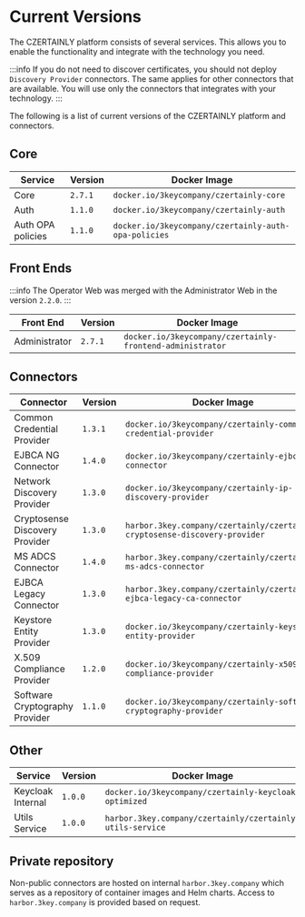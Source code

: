 # Current Versions

The CZERTAINLY platform consists of several services. This allows you to enable the functionality and integrate with the technology you need.

:::info
If you do not need to discover certificates, you should not deploy `Discovery Provider` connectors. The same applies for other connectors that are available. You will use only the connectors that integrates with your technology.
:::

The following is a list of current versions of the CZERTAINLY platform and connectors.

## Core

| Service           | Version | Docker Image                                         |
|-------------------|---------|------------------------------------------------------|
| Core              | `2.7.1` | `docker.io/3keycompany/czertainly-core`              |
| Auth              | `1.1.0` | `docker.io/3keycompany/czertainly-auth`              |
| Auth OPA policies | `1.1.0` | `docker.io/3keycompany/czertainly-auth-opa-policies` |

## Front Ends

:::info
The Operator Web was merged with the Administrator Web in the version `2.2.0`.
:::

| Front End     | Version | Docker Image                                              |
|---------------|---------|-----------------------------------------------------------|
| Administrator | `2.7.1` | `docker.io/3keycompany/czertainly-frontend-administrator` |

## Connectors

| Connector                      | Version | Docker Image                                                               |
|--------------------------------|---------|----------------------------------------------------------------------------|
| Common Credential Provider     | `1.3.1` | `docker.io/3keycompany/czertainly-common-credential-provider`              |
| EJBCA NG Connector             | `1.4.0` | `docker.io/3keycompany/czertainly-ejbca-ng-connector`                      |
| Network Discovery Provider     | `1.3.0` | `docker.io/3keycompany/czertainly-ip-discovery-provider`                   |
| Cryptosense Discovery Provider | `1.3.0` | `harbor.3key.company/czertainly/czertainly-cryptosense-discovery-provider` |
| MS ADCS Connector              | `1.4.0` | `harbor.3key.company/czertainly/czertainly-ms-adcs-connector`              |
| EJBCA Legacy Connector         | `1.3.0` | `harbor.3key.company/czertainly/czertainly-ejbca-legacy-ca-connector`      |
| Keystore Entity Provider       | `1.3.0` | `docker.io/3keycompany/czertainly-keystore-entity-provider`                |
| X.509 Compliance Provider      | `1.2.0` | `docker.io/3keycompany/czertainly-x509-compliance-provider`                |
| Software Cryptography Provider | `1.1.0` | `docker.io/3keycompany/czertainly-software-cryptography-provider`          |

## Other

| Service           | Version | Docker Image                                              |
|-------------------|---------|-----------------------------------------------------------|
| Keycloak Internal | `1.0.0` | `docker.io/3keycompany/czertainly-keycloak-optimized`     |
| Utils Service     | `1.0.0` | `harbor.3key.company/czertainly/czertainly-utils-service` |

## Private repository

Non-public connectors are hosted on internal `harbor.3key.company` which serves as a repository of container images and Helm charts.
Access to `harbor.3key.company` is provided based on request.